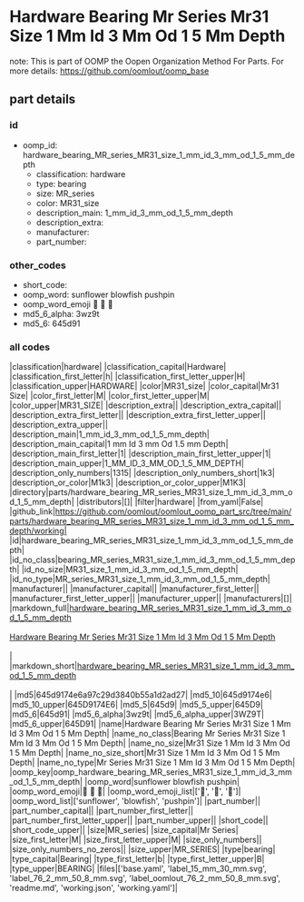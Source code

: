 # Hardware Bearing Mr Series Mr31 Size 1 Mm Id 3 Mm Od 1 5 Mm Depth  

note: This is part of OOMP the Oopen Organization Method For Parts. For more details: https://github.com/oomlout/oomp_base

##  part details





### id
* oomp_id: hardware_bearing_MR_series_MR31_size_1_mm_id_3_mm_od_1_5_mm_depth
  * classification: hardware
  * type: bearing
  * size: MR_series
  * color: MR31_size
  * description_main: 1_mm_id_3_mm_od_1_5_mm_depth
  * description_extra: 
  * manufacturer: 
  * part_number: 

### other_codes
* short_code: 
* oomp_word: sunflower blowfish pushpin
* oomp_word_emoji :sunflower: :blowfish: :pushpin:
* md5_6_alpha: 3wz9t
* md5_6: 645d91

### all codes 
|classification|hardware|
|classification_capital|Hardware|
|classification_first_letter|h|
|classification_first_letter_upper|H|
|classification_upper|HARDWARE|
|color|MR31_size|
|color_capital|Mr31 Size|
|color_first_letter|M|
|color_first_letter_upper|M|
|color_upper|MR31_SIZE|
|description_extra||
|description_extra_capital||
|description_extra_first_letter||
|description_extra_first_letter_upper||
|description_extra_upper||
|description_main|1_mm_id_3_mm_od_1_5_mm_depth|
|description_main_capital|1 mm Id 3 mm Od 1.5 mm Depth|
|description_main_first_letter|1|
|description_main_first_letter_upper|1|
|description_main_upper|1_MM_ID_3_MM_OD_1_5_MM_DEPTH|
|description_only_numbers|1315|
|description_only_numbers_short|1k3|
|description_or_color|M1k3|
|description_or_color_upper|M1K3|
|directory|parts/hardware_bearing_MR_series_MR31_size_1_mm_id_3_mm_od_1_5_mm_depth|
|distributors|[]|
|filter|hardware|
|from_yaml|False|
|github_link|https://github.com/oomlout/oomlout_oomp_part_src/tree/main/parts/hardware_bearing_MR_series_MR31_size_1_mm_id_3_mm_od_1_5_mm_depth/working|
|id|hardware_bearing_MR_series_MR31_size_1_mm_id_3_mm_od_1_5_mm_depth|
|id_no_class|bearing_MR_series_MR31_size_1_mm_id_3_mm_od_1_5_mm_depth|
|id_no_size|MR31_size_1_mm_id_3_mm_od_1_5_mm_depth|
|id_no_type|MR_series_MR31_size_1_mm_id_3_mm_od_1_5_mm_depth|
|manufacturer||
|manufacturer_capital||
|manufacturer_first_letter||
|manufacturer_first_letter_upper||
|manufacturer_upper||
|manufacturers|[]|
|markdown_full|[hardware_bearing_MR_series_MR31_size_1_mm_id_3_mm_od_1_5_mm_depth](https://github.com/oomlout/oomlout_oomp_part_src/tree/main/parts/hardware_bearing_MR_series_MR31_size_1_mm_id_3_mm_od_1_5_mm_depth/working)<br>[](https://github.com/oomlout/oomlout_oomp_part_src/tree/main/parts/hardware_bearing_MR_series_MR31_size_1_mm_id_3_mm_od_1_5_mm_depth/working)<br>[Hardware Bearing Mr Series Mr31 Size 1 Mm Id 3 Mm Od 1 5 Mm Depth](https://github.com/oomlout/oomlout_oomp_part_src/tree/main/parts/hardware_bearing_MR_series_MR31_size_1_mm_id_3_mm_od_1_5_mm_depth/working)<br><br>|
|markdown_short|[hardware_bearing_MR_series_MR31_size_1_mm_id_3_mm_od_1_5_mm_depth](https://github.com/oomlout/oomlout_oomp_part_src/tree/main/parts/hardware_bearing_MR_series_MR31_size_1_mm_id_3_mm_od_1_5_mm_depth/working)<br><br>|
|md5|645d9174e6a97c29d3840b55a1d2ad27|
|md5_10|645d9174e6|
|md5_10_upper|645D9174E6|
|md5_5|645d9|
|md5_5_upper|645D9|
|md5_6|645d91|
|md5_6_alpha|3wz9t|
|md5_6_alpha_upper|3WZ9T|
|md5_6_upper|645D91|
|name|Hardware Bearing Mr Series Mr31 Size 1 Mm Id 3 Mm Od 1 5 Mm Depth|
|name_no_class|Bearing Mr Series Mr31 Size 1 Mm Id 3 Mm Od 1 5 Mm Depth|
|name_no_size|Mr31 Size 1 Mm Id 3 Mm Od 1 5 Mm Depth|
|name_no_size_short|Mr31 Size 1 Mm Id 3 Mm Od 1 5 Mm Depth|
|name_no_type|Mr Series Mr31 Size 1 Mm Id 3 Mm Od 1 5 Mm Depth|
|oomp_key|oomp_hardware_bearing_MR_series_MR31_size_1_mm_id_3_mm_od_1_5_mm_depth|
|oomp_word|sunflower blowfish pushpin|
|oomp_word_emoji|:sunflower: :blowfish: :pushpin:|
|oomp_word_emoji_list|[':sunflower:', ':blowfish:', ':pushpin:']|
|oomp_word_list|['sunflower', 'blowfish', 'pushpin']|
|part_number||
|part_number_capital||
|part_number_first_letter||
|part_number_first_letter_upper||
|part_number_upper||
|short_code||
|short_code_upper||
|size|MR_series|
|size_capital|Mr Series|
|size_first_letter|M|
|size_first_letter_upper|M|
|size_only_numbers||
|size_only_numbers_no_zeros||
|size_upper|MR_SERIES|
|type|bearing|
|type_capital|Bearing|
|type_first_letter|b|
|type_first_letter_upper|B|
|type_upper|BEARING|
|files|['base.yaml', 'label_15_mm_30_mm.svg', 'label_76_2_mm_50_8_mm.svg', 'label_oomlout_76_2_mm_50_8_mm.svg', 'readme.md', 'working.json', 'working.yaml']|

